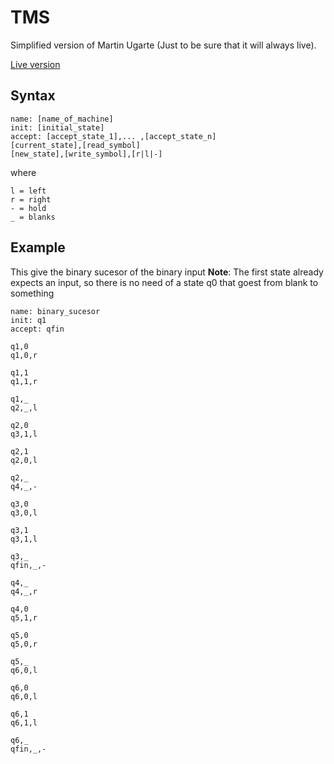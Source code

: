 # TMS

Simplified version of Martin Ugarte (Just to be sure that it will always live).

[Live version](https://diegoauyon.github.io/TMS/index.html)


## Syntax


```
name: [name_of_machine]
init: [initial_state]
accept: [accept_state_1],... ,[accept_state_n]
[current_state],[read_symbol]
[new_state],[write_symbol],[r|l|-]
```

where 

``` 
l = left
r = right
- = hold
_ = blanks
```

## Example

This give the binary sucesor of the binary input
**Note**: The first state already expects an input, so there is no need of a state q0 that goest from blank to something

```
name: binary_sucesor
init: q1
accept: qfin

q1,0
q1,0,r

q1,1
q1,1,r

q1,_
q2,_,l

q2,0
q3,1,l

q2,1
q2,0,l

q2,_
q4,_,-

q3,0
q3,0,l

q3,1
q3,1,l

q3,_
qfin,_,-

q4,_
q4,_,r

q4,0
q5,1,r

q5,0
q5,0,r

q5,_
q6,0,l

q6,0
q6,0,l

q6,1
q6,1,l

q6,_
qfin,_,-
```

